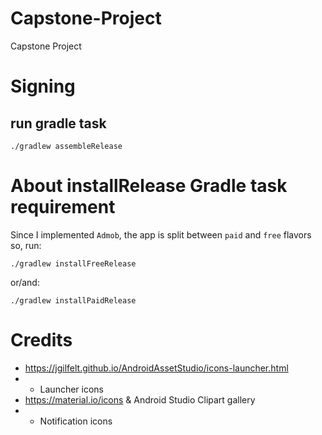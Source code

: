# Capstone-Project
Capstone Project

# Signing
## run gradle task
```
./gradlew assembleRelease
```

# About installRelease Gradle task requirement
Since I implemented ```Admob```, the app is split between ```paid``` and ```free``` flavors so, run:
```
./gradlew installFreeRelease
```
or/and:
```
./gradlew installPaidRelease
```

# Credits
* https://jgilfelt.github.io/AndroidAssetStudio/icons-launcher.html
* * Launcher icons
* https://material.io/icons & Android Studio Clipart gallery
* * Notification icons